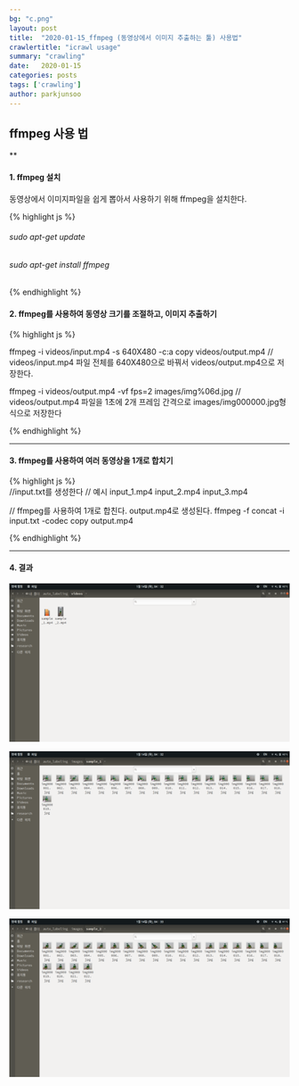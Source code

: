 ```yaml
---
bg: "c.png"
layout: post
title:  "2020-01-15_ffmpeg (동영상에서 이미지 추출하는 툴) 사용법"
crawlertitle: "icrawl usage"
summary: "crawling"
date:   2020-01-15
categories: posts
tags: ['crawling']
author: parkjunsoo
---
```



## ffmpeg 사용 법
**

#### 1. ffmpeg 설치

동영상에서 이미지파일을 쉽게 뽑아서 사용하기 위해 ffmpeg을 설치한다.

{% highlight js %}  

###### sudo apt-get update  
###### sudo apt-get install ffmpeg

{% endhighlight %}


#### 2. ffmpeg를 사용하여 동영상 크기를 조절하고, 이미지 추출하기


{% highlight js %}  

ffmpeg -i videos/input.mp4 -s 640X480 -c:a copy videos/output.mp4
// videos/input.mp4 파일 전체를 640X480으로 바꿔서 videos/output.mp4으로 저장한다.


ffmpeg -i videos/output.mp4 -vf fps=2 images/img%06d.jpg
// videos/output.mp4 파일을 1초에 2개 프레임 간격으로 images/img000000.jpg형식으로 저장한다

{% endhighlight %}

***

#### 3. ffmpeg를 사용하여 여러 동영상을 1개로 합치기 


{% highlight js %}  
//input.txt를 생성한다
// 예시
input_1.mp4
input_2.mp4
input_3.mp4

// ffmpeg를 사용하여 1개로 합친다. output.mp4로 생성된다.
ffmpeg -f concat -i input.txt -codec copy output.mp4 

{% endhighlight %}

***

#### 4. 결과


![ff1](https://github.com/junsoofeb/junsoofeb.github.io/raw/master/assets/images/ff1.png)


![ff2](https://github.com/junsoofeb/junsoofeb.github.io/raw/master/assets/images/ff2.png)

![ff3](https://github.com/junsoofeb/junsoofeb.github.io/raw/master/assets/images/ff3.png)
